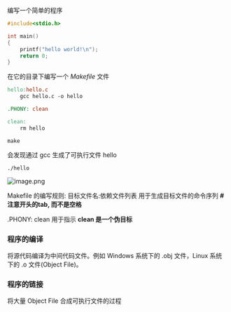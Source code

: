 编写一个简单的程序
```c
#include<stdio.h>

int main()
{
	printf("hello world!\n");
	return 0;
}
```
在它的目录下编写一个 $Makefile$ 文件
```makefile
hello:hello.c
	gcc hello.c -o hello

.PHONY: clean

clean:
	rm hello
```

```shell
make
```
会发现通过 gcc 生成了可执行文件 hello
```shell
./hello 
```
![image.png](https://typora-birdy.oss-cn-guangzhou.aliyuncs.com/20240401211944.png)

Makefile 的编写规则:
	目标文件名:依赖文件列表
	    用于生成目标文件的命令序列   **# 注意开头的tab, 而不是空格**

.PHONY: clean 用于指示 **clean 是一个伪目标**

### 程序的编译
将源代码编译为中间代码文件。例如 Windows 系统下的 .obj 文件，Linux 系统下的 .o 文件(Object File)。
### 程序的链接
将大量 Object File 合成可执行文件的过程